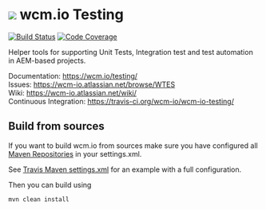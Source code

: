 <img src="https://wcm.io/images/favicon-16@2x.png"/> wcm.io Testing
======
[![Build Status](https://travis-ci.org/wcm-io/wcm-io-testing.png?branch=develop)](https://travis-ci.org/wcm-io/wcm-io-testing)
[![Code Coverage](https://codecov.io/gh/wcm-io/wcm-io-testing/branch/develop/graph/badge.svg)](https://codecov.io/gh/wcm-io/wcm-io-testing)

Helper tools for supporting Unit Tests, Integration test and test automation in AEM-based projects.

Documentation: https://wcm.io/testing/<br/>
Issues: https://wcm-io.atlassian.net/browse/WTES<br/>
Wiki: https://wcm-io.atlassian.net/wiki/<br/>
Continuous Integration: https://travis-ci.org/wcm-io/wcm-io-testing/


## Build from sources

If you want to build wcm.io from sources make sure you have configured all [Maven Repositories](https://wcm.io/maven.html) in your settings.xml.

See [Travis Maven settings.xml](https://github.com/wcm-io/wcm-io-testing/blob/master/.travis.maven-settings.xml) for an example with a full configuration.

Then you can build using

```
mvn clean install
```

